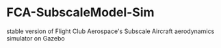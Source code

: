 # FCA-SubscaleModel-Sim
stable version of Flight Club Aerospace's Subscale Aircraft aerodynamics simulator on Gazebo
